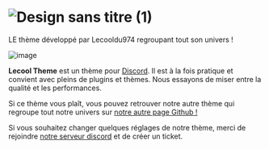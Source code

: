 # ![Design sans titre (1)](https://github.com/Lecooldu974/lecooldu974theme/assets/93920182/ae174286-11d2-45a6-862a-ef53c049906f)

LE thème développé par Lecooldu974 regroupant tout son univers !

![image](https://github.com/Lecooldu974/lecooldu974theme/assets/93920182/5ad097d9-73de-40d9-af8d-cd8e3e774c02)

**Lecool Theme** est un thème pour [Discord](https://discord.com). Il est à la fois pratique et convient avec pleins de plugins et thèmes. Nous essayons de miser entre la qualité et les performances.

Si ce thème vous plaît, vous pouvez retrouver notre autre thème qui regroupe tout notre univers sur [notre autre page Github !](https://github.com/Lecooldu974/lecooldu974theme2)

Si vous souhaitez changer quelques réglages de notre thème, merci de rejoindre [notre serveur discord](https://discord.gg/invite/KpmseCatPG) et de créer un ticket.
